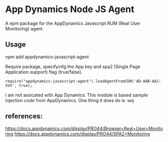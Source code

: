 # App Dynamics Node JS Agent

A npm package for the AppDynamics Javascript RUM (Real User Monitoring) agent.
## Usage

npm add appdynamics-javascript-agent

Require package, specifyinfg the App key and spa2 (Single Page Application support)  flag (true/false).

```
require("appdynamics-javascript-agent").loadAgentFromCDN('AD-AAB-AAJ-XVV', true);
```

I am not assicated with App Dynamics. This module is based sample injection code from AppDynamics.
One thing it does do is :wq

## references:

https://docs.appdynamics.com/display/PRO44/Browser+Real+User+Monitoring
https://docs.appdynamics.com/display/PRO44/SPA2+Monitoring

